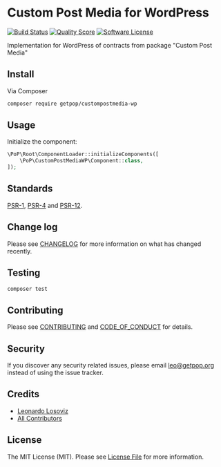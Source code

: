 # Custom Post Media for WordPress

[![Build Status][ico-travis]][link-travis]
[![Quality Score][ico-code-quality]][link-code-quality]
[![Software License][ico-license]](LICENSE.md)

<!--
[![Latest Version on Packagist][ico-version]][link-packagist]
[![Coverage Status][ico-scrutinizer]][link-scrutinizer]
[![Total Downloads][ico-downloads]][link-downloads]
-->

Implementation for WordPress of contracts from package "Custom Post Media"

## Install

Via Composer

``` bash
composer require getpop/custompostmedia-wp
```

## Usage

Initialize the component:

``` php
\PoP\Root\ComponentLoader::initializeComponents([
    \PoP\CustomPostMediaWP\Component::class,
]);
```

## Standards

[PSR-1](https://www.php-fig.org/psr/psr-1), [PSR-4](https://www.php-fig.org/psr/psr-4) and [PSR-12](https://www.php-fig.org/psr/psr-12).

## Change log

Please see [CHANGELOG](CHANGELOG.md) for more information on what has changed recently.

## Testing

``` bash
composer test
```

## Contributing

Please see [CONTRIBUTING](CONTRIBUTING.md) and [CODE_OF_CONDUCT](CODE_OF_CONDUCT.md) for details.

## Security

If you discover any security related issues, please email leo@getpop.org instead of using the issue tracker.

## Credits

- [Leonardo Losoviz][link-author]
- [All Contributors][link-contributors]

## License

The MIT License (MIT). Please see [License File](LICENSE.md) for more information.

[ico-version]: https://img.shields.io/packagist/v/getpop/custompostmedia-wp.svg?style=flat-square
[ico-license]: https://img.shields.io/badge/license-MIT-brightgreen.svg?style=flat-square
[ico-travis]: https://img.shields.io/travis/getpop/custompostmedia-wp/master.svg?style=flat-square
[ico-scrutinizer]: https://img.shields.io/scrutinizer/coverage/g/getpop/custompostmedia-wp.svg?style=flat-square
[ico-code-quality]: https://img.shields.io/scrutinizer/g/getpop/custompostmedia-wp.svg?style=flat-square
[ico-downloads]: https://img.shields.io/packagist/dt/getpop/custompostmedia-wp.svg?style=flat-square

[link-packagist]: https://packagist.org/packages/getpop/custompostmedia-wp
[link-travis]: https://travis-ci.org/getpop/custompostmedia-wp
[link-scrutinizer]: https://scrutinizer-ci.com/g/getpop/custompostmedia-wp/code-structure
[link-code-quality]: https://scrutinizer-ci.com/g/getpop/custompostmedia-wp
[link-downloads]: https://packagist.org/packages/getpop/custompostmedia-wp
[link-author]: https://github.com/leoloso
[link-contributors]: ../../contributors
